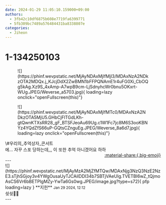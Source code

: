 ```yaml
---
date: 2024-01-29 11:05:10.159000+09:00
authors:
  - 3fb42c10df6875b608e7719fa6399771
  - 5fb309bc7489a576484431ba8338807e
categories:
  - Jiheon
---
```


# 1-134250103

<div class="post-container" markdown="1">
<div class="content-container md-sidebar__scrollwrap" markdown="1">


<figure markdown="1">
![](https://phinf.wevpstatic.net/MjAyNDAxMjlfMjI3/MDAxNzA2NDkzOTA2MDQx.j_KJcjDdX2ZwBMN1bFFPQNAmE1r4uFG0Xi_CbOQg5kAg.Xz9S_4xAmp-A7wpB9cm-LjSdnyhcWr0bnu5OKxrt-WUg.JPEG/Weverse_a5703.jpg){ loading=lazy onclick="openFullscreen(this)"}
</figure>

<figure markdown="1">
![](https://phinf.wevpstatic.net/MjAyNDAxMjlfMTc0/MDAxNzA2NDkzOTA5MjU5.GHbCjFlTGdLKh-gtQwnKTXsRR28_gF_BTSFJeoAu69Ug.c1W1Fc7jc8M6S3ooKBNYz4YQdZfS66uP-GQtsCZnguEg.JPEG/Weverse_8a6d7.jpg){ loading=lazy onclick="openFullscreen(this)"}
</figure>
\#우리의_추억상자_콘서트 <br>에... 자꾸 스포 당하는데,,, 이 또한 추억 아니겠어요 하하

</div>
</div>

<div style="text-align: right;" markdown="1">
<a href="https://weverse.io/fromis9/fanpost/1-134250103" style="text-align: right;">:material-share:{.big-emoji}</a>
</div>
---

<div class="comments-container md-sidebar__scrollwrap" markdown="1">
<div class="comment" markdown="1">
<div class='id-container' markdown="1">
![](https://phinf.wevpstatic.net/MjAyMzA2MjZfMTQw/MDAxNjg3NzQ3NzE2NzE3.sTjhSGjoy3v4YWgOusaUyTJCAiIDDI34b7SBTjVAeUIg.TVETBI6wZ_tQjmoAsCS6Vr6bBETPlgMZy-YwTa6Gs0wg.JPEG/image.jpg?type=s72){ pfp loading=lazy }
**<span class="artist">지헌</span>** <small>Jan 29 2024, 12:12</small><br>
</div>
<div class='comment-body' markdown="1">
쉿쉿🤫🤫
</div>
</div>
</div>
---

